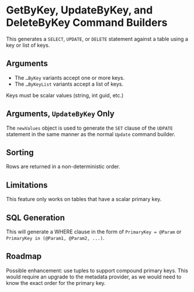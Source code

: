 ﻿# GetByKey, UpdateByKey, and DeleteByKey Command Builders

This generates a `SELECT`, `UPDATE`, or `DELETE` statement against a table using a key or list of keys.

## Arguments

* The `…ByKey` variants accept one or more keys.
* The `…ByKeyList` variants accept a list of keys.

Keys must be scalar values (string, int guid, etc.) 

## Arguments, `UpdateByKey` Only

The `newValues` object is used to generate the `SET` clause of the `UDPATE` statement in the same manner as the normal `Update` command builder.

## Sorting 

Rows are returned in a non-deterministic order. 

## Limitations

This feature only works on tables that have a scalar primary key. 

## SQL Generation

This will generate a WHERE clause in the form of `PrimaryKey = @Param` or `PrimaryKey in (@Param1, @Param2, ...)`. 

## Roadmap

Possible enhancement: use tuples to support compound primary keys. This would require an upgrade to the metadata provider, as we would need to know the exact order for the primary key.
